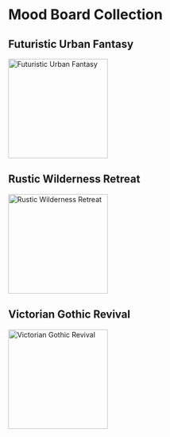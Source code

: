 # Mood Board Collection

## Futuristic Urban Fantasy
<img src="https://github.com/BryanHarrisScripts/24-Blocks-OpenStorytelling/blob/main/MoodBoard/DALL%C2%B7E%202024-01-26%2008.35.20%20-%20A%20mood%20board%20for%20a%20'Futuristic%20Urban%20Fantasy'%20theme%2C%20blending%20sleek%2C%20high-tech%20materials%20with%20urban%20fantasy%20elements.%20Include%20images%20of%20futuristic%20arc.png" width="200" height="200" alt="Futuristic Urban Fantasy"/>

## Rustic Wilderness Retreat
<img src="https://github.com/BryanHarrisScripts/24-Blocks-OpenStorytelling/blob/main/MoodBoard/DALL%C2%B7E%202024-01-26%2008.35.36%20-%20A%20mood%20board%20for%20a%20'Rustic%20Wilderness%20Retreat'%20theme%2C%20combining%20natural%20materials%20with%20a%20sense%20of%20seclusion%20and%20tranquility.%20Include%20images%20of%20rustic%20.png" width="200" height="200" alt="Rustic Wilderness Retreat"/>

## Victorian Gothic Revival
<img src="https://github.com/BryanHarrisScripts/24-Blocks-OpenStorytelling/blob/main/MoodBoard/DALL%C2%B7E%202024-01-26%2008.35.41%20-%20A%20mood%20board%20for%20a%20'Victorian%20Gothic%20Revival'%20theme%2C%20blending%20historical%20Gothic%20and%20Victorian%20elegance.%20Include%20images%20of%20Gothic%20architecture%20with%20poi.png" width="200" height="200" alt="Victorian Gothic Revival"/>

<!-- Repeat for other images -->


